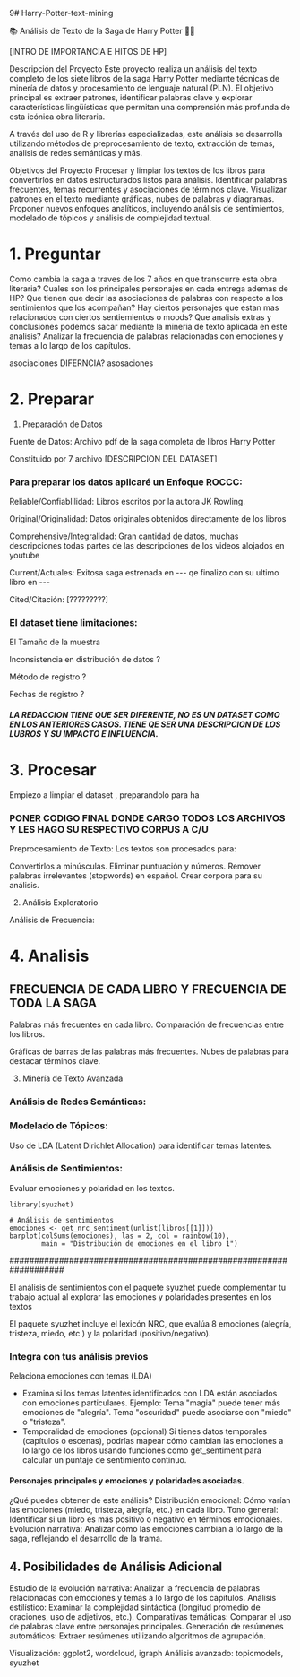 9# Harry-Potter-text-mining



📚 Análisis de Texto de la Saga de Harry Potter 🧙‍♂️

[INTRO DE IMPORTANCIA E HITOS DE HP]

Descripción del Proyecto
Este proyecto realiza un análisis del texto completo de los siete libros de la saga Harry Potter mediante técnicas de minería de datos 
y procesamiento de lenguaje natural (PLN). El objetivo principal es extraer patrones, identificar palabras clave y explorar características 
lingüísticas que permitan una comprensión más profunda de esta icónica obra literaria.

A través del uso de R y librerías especializadas, este análisis se desarrolla utilizando métodos de preprocesamiento de texto, 
extracción de temas, análisis de redes semánticas y más.

Objetivos del Proyecto
Procesar y limpiar los textos de los libros para convertirlos en datos estructurados listos para análisis.
Identificar palabras frecuentes, temas recurrentes y asociaciones de términos clave.
Visualizar patrones en el texto mediante gráficas, nubes de palabras y diagramas.
Proponer nuevos enfoques analíticos, incluyendo análisis de sentimientos, modelado de tópicos y análisis de complejidad textual.


# 1. Preguntar

Como cambia la saga a traves de los 7 años en que transcurre esta obra literaria?
Cuales son los principales personajes en cada entrega ademas de HP?
Que tienen que decir las asociaciones de palabras con respecto a los sentimientos que los acompañan?
Hay ciertos personajes que estan mas relacionados con ciertos sentiemientos o moods?
Que analisis extras y conclusiones podemos sacar mediante la mineria de texto aplicada en este analisis?
Analizar la frecuencia de palabras relacionadas con emociones y temas a lo largo de los capítulos.


asociaciones DIFERNCIA?
asosaciones

# 2. Preparar


1. Preparación de Datos

Fuente de Datos: Archivo pdf de la saga completa de libros Harry Potter

Constituido por 7 archivo [DESCRIPCION DEL DATASET]


### Para preparar los datos aplicaré un Enfoque ROCCC:

Reliable/Confiablilidad: Libros escritos por la autora JK Rowling. 

Original/Originalidad: Datos originales obtenidos directamente de los libros

Comprehensive/Integralidad: Gran cantidad de datos, muchas descripciones todas partes de las descripciones de los videos alojados en youtube

Current/Actuales: Exitosa saga estrenada en --- qe finalizo con su ultimo libro en ---

Cited/Citación: [?????????]

### El dataset tiene limitaciones:

El Tamaño de la muestra 

Inconsistencia en distribución de datos ?


Método de registro ?

Fechas de registro ?

##### LA REDACCION TIENE QUE SER DIFERENTE, NO ES UN DATASET COMO EN LOS ANTERIORES CASOS. TIENE QE SER UNA DESCRIPCION DE LOS LUBROS Y SU IMPACTO E INFLUENCIA.



# 3. Procesar

Empiezo a limpiar el dataset , preparandolo para ha


### PONER CODIGO FINAL DONDE CARGO TODOS LOS ARCHIVOS Y LES HAGO SU RESPECTIVO CORPUS A C/U


Preprocesamiento de Texto:
Los textos son procesados para:

Convertirlos a minúsculas.
Eliminar puntuación y números.
Remover palabras irrelevantes (stopwords) en español.
Crear corpora para su análisis.

2. Análisis Exploratorio

Análisis de Frecuencia:




# 4. Analisis


## FRECUENCIA DE CADA LIBRO Y FRECUENCIA DE TODA LA SAGA

Palabras más frecuentes en cada libro.
Comparación de frecuencias entre los libros.

Gráficas de barras de las palabras más frecuentes.
Nubes de palabras para destacar términos clave.



3. Minería de Texto Avanzada

### Análisis de Redes Semánticas:


### Modelado de Tópicos:

Uso de LDA (Latent Dirichlet Allocation) para identificar temas latentes.



###  Análisis de Sentimientos:
Evaluar emociones y polaridad en los textos.

```
library(syuzhet)

# Análisis de sentimientos
emociones <- get_nrc_sentiment(unlist(libros[[1]]))
barplot(colSums(emociones), las = 2, col = rainbow(10),
        main = "Distribución de emociones en el libro 1")
```

###################################################################

El análisis de sentimientos con el paquete syuzhet puede complementar tu trabajo actual al explorar
las emociones y polaridades presentes en los textos

El paquete syuzhet incluye el lexicón NRC, que evalúa 8 emociones (alegría, tristeza, miedo, etc.) y la polaridad (positivo/negativo).

### Integra con tus análisis previos
Relaciona emociones con temas (LDA)
- Examina si los temas latentes identificados con LDA están asociados con emociones particulares.
Ejemplo:
 Tema "magia" puede tener más emociones de "alegría".
 Tema "oscuridad" puede asociarse con "miedo" o "tristeza".
- Temporalidad de emociones (opcional)
Si tienes datos temporales (capítulos o escenas), podrías mapear cómo cambian las emociones a lo largo de los libros usando funciones
como get_sentiment para calcular un puntaje de sentimiento continuo.

#### Personajes principales y emociones y polaridades asociadas.

¿Qué puedes obtener de este análisis?
Distribución emocional: Cómo varían las emociones (miedo, tristeza, alegría, etc.) en cada libro.
Tono general: Identificar si un libro es más positivo o negativo en términos emocionales.
Evolución narrativa: Analizar cómo las emociones cambian a lo largo de la saga, reflejando el desarrollo de la trama.

## 4. Posibilidades de Análisis Adicional

Estudio de la evolución narrativa: Analizar la frecuencia de palabras relacionadas con emociones y temas a lo largo de los capítulos.
Análisis estilístico: Examinar la complejidad sintáctica (longitud promedio de oraciones, uso de adjetivos, etc.).
Comparativas temáticas: Comparar el uso de palabras clave entre personajes principales.
Generación de resúmenes automáticos: Extraer resúmenes utilizando algoritmos de agrupación.




Visualización:
ggplot2, wordcloud, igraph
Análisis avanzado:
topicmodels, syuzhet
